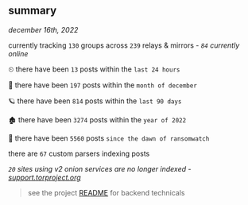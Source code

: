 
## summary
_december 16th, 2022_

currently tracking `130` groups across `239` relays & mirrors - _`84` currently online_

⏲ there have been `13` posts within the `last 24 hours`

🦈 there have been `197` posts within the `month of december`

🪐 there have been `814` posts within the `last 90 days`

🏚 there have been `3274` posts within the `year of 2022`

🦕 there have been `5560` posts `since the dawn of ransomwatch`

there are `67` custom parsers indexing posts

_`20` sites using v2 onion services are no longer indexed - [support.torproject.org](https://support.torproject.org/onionservices/v2-deprecation/)_

> see the project [README](https://github.com/joshhighet/ransomwatch#ransomwatch--) for backend technicals
